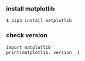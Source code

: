 ### install matplotlib

```
$ pip3 install matplotlib
```

### check version

```
import matplotlib
print(matplotlib._version__)
```
